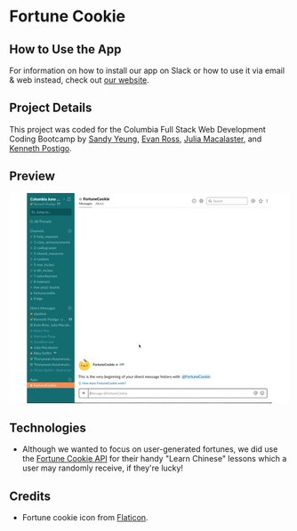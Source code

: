 # Fortune Cookie

## How to Use the App
For information on how to install our app on Slack or how to use it via email & web instead, check out [our website](https://fortune-cookie-bot.herokuapp.com).

## Project Details
This project was coded for the Columbia Full Stack Web Development Coding Bootcamp by [Sandy Yeung](), [Evan Ross](), [Julia Macalaster](), and [Kenneth Postigo]().

## Preview
![](public/assets/images/fortunebot.gif)

## Technologies
- Although we wanted to focus on user-generated fortunes, we did use the [Fortune Cookie API](http://fortunecookieapi.herokuapp.com/) for their handy "Learn Chinese" lessons which a user may randomly receive, if they're lucky!

## Credits
- Fortune cookie icon from [Flaticon](https://www.flaticon.com/free-icon/fortune-cookie_284776).

